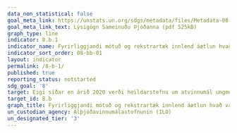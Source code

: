 ```yaml
---
data_non_statistical: false
goal_meta_link: https://unstats.un.org/sdgs/metadata/files/Metadata-08-0b-01.pdf
goal_meta_link_text: Lýsigögn Sameinuðu Þjóðanna (pdf 525kB)
graph_type: line
indicator: 8.b.1
indicator_name: Fyrirliggjandi mótuð og rekstrartæk innlend áætlun hvað varðar atvinnumál ungmenna, annað hvort sem sérstök áætlun eða sem hluti af innlendri atvinnuáætlun.
indicator_sort_order: 08-bb-01
layout: indicator
permalink: /8-b-1/
published: true
reporting_status: notstarted
sdg_goal: '8'
target: Eigi síðar en árið 2020 verði heildarstefnu um atvinnumál ungmenna hrundið í framkvæmd og atvinnusáttmáli Alþjóðavinnumálastofnunarinnar kominn til framkvæmda.
target_id: 8.b
graph_title: Fyrirliggjandi mótuð og rekstrartæk innlend áætlun hvað varðar atvinnumál ungmenna, annað hvort sem sérstök áætlun eða sem hluti af innlendri atvinnuáætlun.
un_custodian_agency: Alþjóðavinnumálastofnunin (ILO)
un_designated_tier: '3'
---
```

